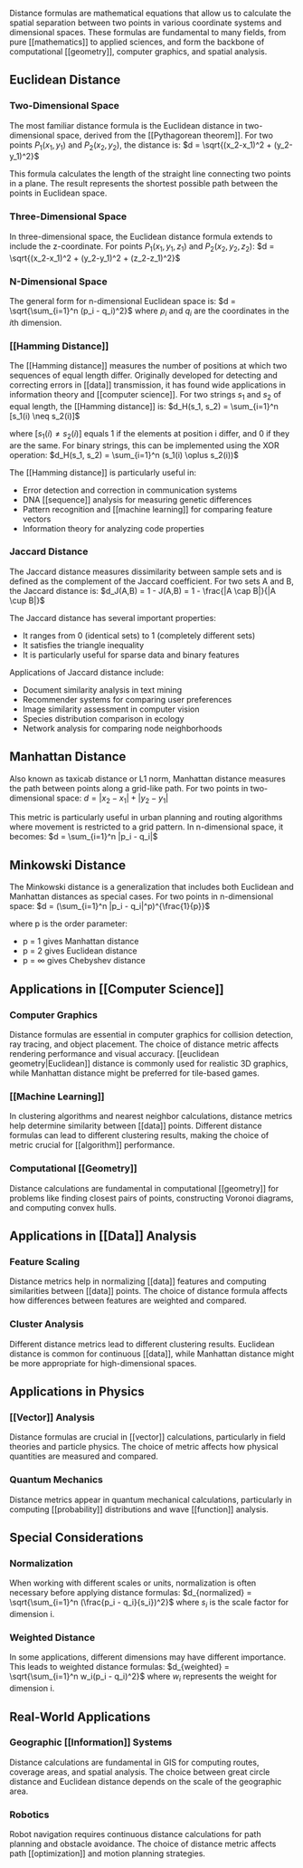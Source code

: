 Distance formulas are mathematical equations that allow us to calculate the spatial separation between two points in various coordinate systems and dimensional spaces. These formulas are fundamental to many fields, from pure [[mathematics]] to applied sciences, and form the backbone of computational [[geometry]], computer graphics, and spatial analysis.

## Euclidean Distance

### Two-Dimensional Space

The most familiar distance formula is the Euclidean distance in two-dimensional space, derived from the [[Pythagorean theorem]]. For two points $P_1(x_1, y_1)$ and $P_2(x_2, y_2)$, the distance is: $d = \sqrt{(x_2-x_1)^2 + (y_2-y_1)^2}$

This formula calculates the length of the straight line connecting two points in a plane. The result represents the shortest possible path between the points in Euclidean space.

### Three-Dimensional Space

In three-dimensional space, the Euclidean distance formula extends to include the z-coordinate. For points $P_1(x_1, y_1, z_1)$ and $P_2(x_2, y_2, z_2)$: $d = \sqrt{(x_2-x_1)^2 + (y_2-y_1)^2 + (z_2-z_1)^2}$

### N-Dimensional Space

The general form for n-dimensional Euclidean space is: $d = \sqrt{\sum_{i=1}^n (p_i - q_i)^2}$ where $p_i$ and $q_i$ are the coordinates in the $i$th dimension.

### [[Hamming Distance]]

The [[Hamming distance]] measures the number of positions at which two sequences of equal length differ. Originally developed for detecting and correcting errors in [[data]] transmission, it has found wide applications in information theory and [[computer science]]. For two strings $s_1$ and $s_2$ of equal length, the [[Hamming distance]] is: $d_H(s_1, s_2) = \sum_{i=1}^n [s_1(i) \neq s_2(i)]$

where $[s_1(i) \neq s_2(i)]$ equals 1 if the elements at position i differ, and 0 if they are the same. For binary strings, this can be implemented using the XOR operation: $d_H(s_1, s_2) = \sum_{i=1}^n (s_1(i) \oplus s_2(i))$

The [[Hamming distance]] is particularly useful in:

- Error detection and correction in communication systems
- DNA [[sequence]] analysis for measuring genetic differences
- Pattern recognition and [[machine learning]] for comparing feature vectors
- Information theory for analyzing code properties

### Jaccard Distance

The Jaccard distance measures dissimilarity between sample sets and is defined as the complement of the Jaccard coefficient. For two sets A and B, the Jaccard distance is: $d_J(A,B) = 1 - J(A,B) = 1 - \frac{|A \cap B|}{|A \cup B|}$

The Jaccard distance has several important properties:

- It ranges from 0 (identical sets) to 1 (completely different sets)
- It satisfies the triangle inequality
- It is particularly useful for sparse data and binary features

Applications of Jaccard distance include:

- Document similarity analysis in text mining
- Recommender systems for comparing user preferences
- Image similarity assessment in computer vision
- Species distribution comparison in ecology
- Network analysis for comparing node neighborhoods

## Manhattan Distance

Also known as taxicab distance or L1 norm, Manhattan distance measures the path between points along a grid-like path. For two points in two-dimensional space: $d = |x_2-x_1| + |y_2-y_1|$

This metric is particularly useful in urban planning and routing algorithms where movement is restricted to a grid pattern. In n-dimensional space, it becomes: $d = \sum_{i=1}^n |p_i - q_i|$

## Minkowski Distance

The Minkowski distance is a generalization that includes both Euclidean and Manhattan distances as special cases. For two points in n-dimensional space: $d = (\sum_{i=1}^n |p_i - q_i|^p)^{\frac{1}{p}}$

where p is the order parameter:

- p = 1 gives Manhattan distance
- p = 2 gives Euclidean distance
- p = ∞ gives Chebyshev distance

## Applications in [[Computer Science]]

### Computer Graphics

Distance formulas are essential in computer graphics for collision detection, ray tracing, and object placement. The choice of distance metric affects rendering performance and visual accuracy. [[euclidean geometry|Euclidean]] distance is commonly used for realistic 3D graphics, while Manhattan distance might be preferred for tile-based games.

### [[Machine Learning]]

In clustering algorithms and nearest neighbor calculations, distance metrics help determine similarity between [[data]] points. Different distance formulas can lead to different clustering results, making the choice of metric crucial for [[algorithm]] performance.

### Computational [[Geometry]]

Distance calculations are fundamental in computational [[geometry]] for problems like finding closest pairs of points, constructing Voronoi diagrams, and computing convex hulls.

## Applications in [[Data]] Analysis

### Feature Scaling

Distance metrics help in normalizing [[data]] features and computing similarities between [[data]] points. The choice of distance formula affects how differences between features are weighted and compared.

### Cluster Analysis

Different distance metrics lead to different clustering results. Euclidean distance is common for continuous [[data]], while Manhattan distance might be more appropriate for high-dimensional spaces.

## Applications in Physics

### [[Vector]] Analysis

Distance formulas are crucial in [[vector]] calculations, particularly in field theories and particle physics. The choice of metric affects how physical quantities are measured and compared.

### Quantum Mechanics

Distance metrics appear in quantum mechanical calculations, particularly in computing [[probability]] distributions and wave [[function]] analysis.

## Special Considerations

### Normalization

When working with different scales or units, normalization is often necessary before applying distance formulas: $d_{normalized} = \sqrt{\sum_{i=1}^n (\frac{p_i - q_i}{s_i})^2}$ where $s_i$ is the scale factor for dimension i.

### Weighted Distance

In some applications, different dimensions may have different importance. This leads to weighted distance formulas: $d_{weighted} = \sqrt{\sum_{i=1}^n w_i(p_i - q_i)^2}$ where $w_i$ represents the weight for dimension i.

## Real-World Applications

### Geographic [[Information]] Systems

Distance calculations are fundamental in GIS for computing routes, coverage areas, and spatial analysis. The choice between great circle distance and Euclidean distance depends on the scale of the geographic area.

### Robotics

Robot navigation requires continuous distance calculations for path planning and obstacle avoidance. The choice of distance metric affects path [[optimization]] and motion planning strategies.